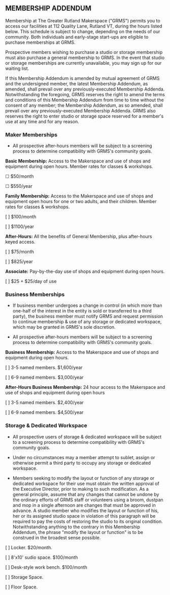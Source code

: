## MEMBERSHIP ADDENDUM

Membership at The Greater Rutland Makerspace ("GRMS") permits you to access our facilities at 112 Quality Lane, Rutland VT, during the hours listed below. This schedule is subject to change, depending on the needs of our community. Both individuals and early-stage start-ups are eligible to purchase memberships at GRMS.

Prospective members wishing to purchase a studio or storage membership must also purchase a general membership to GRMS. In the event that studio or storage memberships are currently unavailable, you may sign up for our waiting list.

If this Membership Addendum is amended by mutual agreement of GRMS and the undersigned member, the latest Membership Addendum, as amended, shall prevail over any previously-executed Membership Addenda. Notwithstanding the foregoing, GRMS reserves the right to amend the terms and conditions of this Membership Addendum from time to time without the consent of any member; the Membership Addendum, as so amended, shall prevail over any previously-executed Membership Addenda. GRMS also reserves the right to enter studio or storage space reserved for a member's use at any time and for any reason.


### Maker Memberships

* All prospective after-hours members will be subject to a screening process to determine compatibility with GRMS's community goals.


 **Basic Membership:** Access to the Makerspace and use of shops and equipment during open hours. Member rates for classes & workshops.
 
 ☐ $50/month
 
 ☐ $550/year
 
 **Family Membership:** Access to the Makerspace and use of shops and equipment open hours for one or two adults, and their children. Member rates for classes & workshops.
 
 [ ] $100/month
 
 [ ] $1100/year

 **After-Hours:** All the benefits of General Membership, plus after-hours keyed access.
 
 [ ] $75/month
 
 [ ] $825/year

**Associate:** Pay-by-the-day use of shops and equipment during open hours.

  [ ] $25 + $25/day of use
 
### Business Memberships

* If business member undergoes a change in control (in which more than one-half of the interest in the entity is sold or transferred to a third party), the business member must notify GRMS and request permission to continue membership & use of any storage or dedicated workspace, which may be granted in GRMS's sole discretion.

* All prospective after-hours members will be subject to a screening process to determine compatibility with GRMS's community goals.

**Business Membership:** Access to the Makerspace and use of shops and equipment during open hours.

[ ] 3-5 named members. $1,600/year

[ ] 6-9 named members. $3,000/year

**After-Hours Business Membership:** 24 hour access to the Makerspace and use of shops and equipment during open hours

 [ ] 3-5 named members. $2,400/year

 [ ]  6-9 named members. $4,500/year
 
### Storage & Dedicated Workspace

* All prospective users of storage & dedicated workspace will be subject to a screening process to determine compatibility with GRMS's community goals.

* Under no circumstances may a member attempt to sublet, assign or otherwise permit a third party to occupy any storage or dedicated workspace.

* Members seeking to modify the layout or function of any storage or dedicated workspace for their use must obtain the written approval of the Executive Director, prior to making to such modification. As a general principle, assume that any changes that cannot be undone by the ordinary efforts of GRMS staff or volunteers using a broom, dustpan and mop in a single afternoon are changes that must be approved in advance. A studio member who modifies the layout or function of his, her or its assigned studio space in violation of this paragraph will be required to pay the costs of restoring the studio to its original condition. Notwithstanding anything to the contrary in this Membership Addendum, the phrase "modify the layout or function" is to be construed in the broadest sense possible. 


 [ ] Locker. $20/month.
 
 [ ] 8'x10' sudio space. $100/month
 
 [ ] Desk-style work bench. $100/month
 
 [ ] Storage Space.
 
 [ ] Floor Space.

